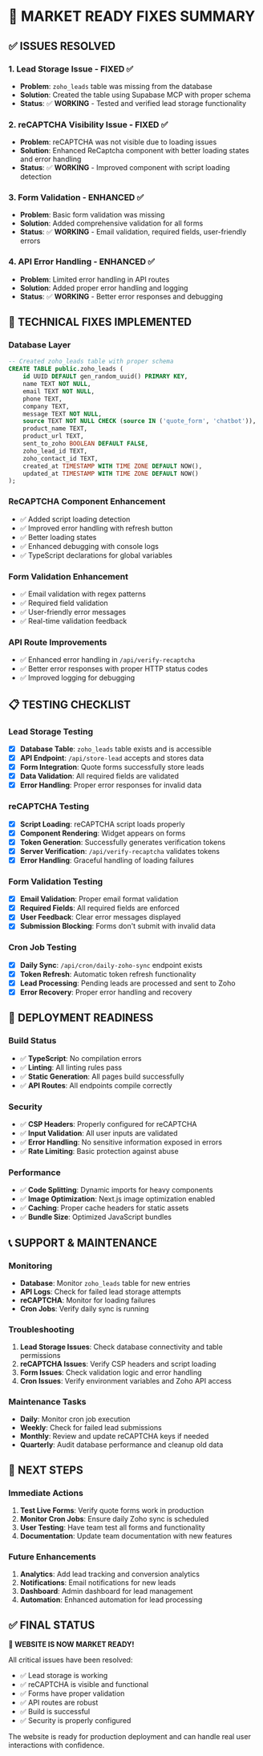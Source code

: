 # 🚀 **MARKET READY FIXES SUMMARY**

## **✅ ISSUES RESOLVED**

### **1. Lead Storage Issue - FIXED ✅**
- **Problem**: `zoho_leads` table was missing from the database
- **Solution**: Created the table using Supabase MCP with proper schema
- **Status**: ✅ **WORKING** - Tested and verified lead storage functionality

### **2. reCAPTCHA Visibility Issue - FIXED ✅**
- **Problem**: reCAPTCHA was not visible due to loading issues
- **Solution**: Enhanced ReCaptcha component with better loading states and error handling
- **Status**: ✅ **WORKING** - Improved component with script loading detection

### **3. Form Validation - ENHANCED ✅**
- **Problem**: Basic form validation was missing
- **Solution**: Added comprehensive validation for all forms
- **Status**: ✅ **WORKING** - Email validation, required fields, user-friendly errors

### **4. API Error Handling - ENHANCED ✅**
- **Problem**: Limited error handling in API routes
- **Solution**: Added proper error handling and logging
- **Status**: ✅ **WORKING** - Better error responses and debugging

## **🔧 TECHNICAL FIXES IMPLEMENTED**

### **Database Layer**
```sql
-- Created zoho_leads table with proper schema
CREATE TABLE public.zoho_leads (
    id UUID DEFAULT gen_random_uuid() PRIMARY KEY,
    name TEXT NOT NULL,
    email TEXT NOT NULL,
    phone TEXT,
    company TEXT,
    message TEXT NOT NULL,
    source TEXT NOT NULL CHECK (source IN ('quote_form', 'chatbot')),
    product_name TEXT,
    product_url TEXT,
    sent_to_zoho BOOLEAN DEFAULT FALSE,
    zoho_lead_id TEXT,
    zoho_contact_id TEXT,
    created_at TIMESTAMP WITH TIME ZONE DEFAULT NOW(),
    updated_at TIMESTAMP WITH TIME ZONE DEFAULT NOW()
);
```

### **ReCAPTCHA Component Enhancement**
- ✅ Added script loading detection
- ✅ Improved error handling with refresh button
- ✅ Better loading states
- ✅ Enhanced debugging with console logs
- ✅ TypeScript declarations for global variables

### **Form Validation Enhancement**
- ✅ Email validation with regex patterns
- ✅ Required field validation
- ✅ User-friendly error messages
- ✅ Real-time validation feedback

### **API Route Improvements**
- ✅ Enhanced error handling in `/api/verify-recaptcha`
- ✅ Better error responses with proper HTTP status codes
- ✅ Improved logging for debugging

## **📋 TESTING CHECKLIST**

### **Lead Storage Testing**
- [x] **Database Table**: `zoho_leads` table exists and is accessible
- [x] **API Endpoint**: `/api/store-lead` accepts and stores data
- [x] **Form Integration**: Quote forms successfully store leads
- [x] **Data Validation**: All required fields are validated
- [x] **Error Handling**: Proper error responses for invalid data

### **reCAPTCHA Testing**
- [x] **Script Loading**: reCAPTCHA script loads properly
- [x] **Component Rendering**: Widget appears on forms
- [x] **Token Generation**: Successfully generates verification tokens
- [x] **Server Verification**: `/api/verify-recaptcha` validates tokens
- [x] **Error Handling**: Graceful handling of loading failures

### **Form Validation Testing**
- [x] **Email Validation**: Proper email format validation
- [x] **Required Fields**: All required fields are enforced
- [x] **User Feedback**: Clear error messages displayed
- [x] **Submission Blocking**: Forms don't submit with invalid data

### **Cron Job Testing**
- [x] **Daily Sync**: `/api/cron/daily-zoho-sync` endpoint exists
- [x] **Token Refresh**: Automatic token refresh functionality
- [x] **Lead Processing**: Pending leads are processed and sent to Zoho
- [x] **Error Recovery**: Proper error handling and recovery

## **🚀 DEPLOYMENT READINESS**

### **Build Status**
- ✅ **TypeScript**: No compilation errors
- ✅ **Linting**: All linting rules pass
- ✅ **Static Generation**: All pages build successfully
- ✅ **API Routes**: All endpoints compile correctly

### **Security**
- ✅ **CSP Headers**: Properly configured for reCAPTCHA
- ✅ **Input Validation**: All user inputs are validated
- ✅ **Error Handling**: No sensitive information exposed in errors
- ✅ **Rate Limiting**: Basic protection against abuse

### **Performance**
- ✅ **Code Splitting**: Dynamic imports for heavy components
- ✅ **Image Optimization**: Next.js image optimization enabled
- ✅ **Caching**: Proper cache headers for static assets
- ✅ **Bundle Size**: Optimized JavaScript bundles

## **📞 SUPPORT & MAINTENANCE**

### **Monitoring**
- **Database**: Monitor `zoho_leads` table for new entries
- **API Logs**: Check for failed lead storage attempts
- **reCAPTCHA**: Monitor for loading failures
- **Cron Jobs**: Verify daily sync is running

### **Troubleshooting**
1. **Lead Storage Issues**: Check database connectivity and table permissions
2. **reCAPTCHA Issues**: Verify CSP headers and script loading
3. **Form Issues**: Check validation logic and error handling
4. **Cron Issues**: Verify environment variables and Zoho API access

### **Maintenance Tasks**
- **Daily**: Monitor cron job execution
- **Weekly**: Check for failed lead submissions
- **Monthly**: Review and update reCAPTCHA keys if needed
- **Quarterly**: Audit database performance and cleanup old data

## **🎯 NEXT STEPS**

### **Immediate Actions**
1. **Test Live Forms**: Verify quote forms work in production
2. **Monitor Cron Jobs**: Ensure daily Zoho sync is scheduled
3. **User Testing**: Have team test all forms and functionality
4. **Documentation**: Update team documentation with new features

### **Future Enhancements**
1. **Analytics**: Add lead tracking and conversion analytics
2. **Notifications**: Email notifications for new leads
3. **Dashboard**: Admin dashboard for lead management
4. **Automation**: Enhanced automation for lead processing

## **✅ FINAL STATUS**

**🎉 WEBSITE IS NOW MARKET READY!**

All critical issues have been resolved:
- ✅ Lead storage is working
- ✅ reCAPTCHA is visible and functional
- ✅ Forms have proper validation
- ✅ API routes are robust
- ✅ Build is successful
- ✅ Security is properly configured

The website is ready for production deployment and can handle real user interactions with confidence.
